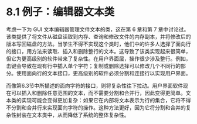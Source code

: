 # 8.1 例子：编辑器文本类

考虑一下为 GUI 文本编辑器管理文件文本的类，这在第 6 章和第 7 章中讨论过。该类提供了将文件从磁盘读取到内存、查询和修改文件的内存副本，并将修改后的版本写回磁盘的方法。当学生不得不实现这个类时，他们中的许多人选择了面向行的接口，用方法来读取、插入和删除整行的文本。这导致了该类实现起来很简单，但它为更高级别的软件带来了复杂性。在用户界面层，操作很少涉及整行。例如，击键会导致在现有行中插入单个字符；复制或删除选择可以修改几个不同行的部分。使用面向行的文本接口，更高级别的软件必须分割和连接行以实现用户界面。

而像第6.3节中所描述的面向字符的接口，则将复杂性往下拉动。用户界面软件现在可以插入和删除任意范围的文本，而不需要分割和合并行，因此变得更简单。文本类的实现可能会变得更加复杂：如果它在内部将文本表示为行的集合，它将不得不分割和合并行来实现面向字符的操作。这种方法更好，因为它将分割和合并的复杂性封装在文本类中，从而降低了系统的整体复杂性。
